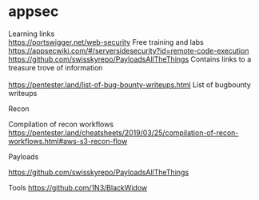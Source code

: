 # appsec

Learning links <br>
https://portswigger.net/web-security  Free training and labs<br>
https://appsecwiki.com/#/serversidesecurity?id=remote-code-execution <br>
https://github.com/swisskyrepo/PayloadsAllTheThings   Contains links to a treasure trove of information  <br>   
https://pentester.land/list-of-bug-bounty-writeups.html   List of bugbounty writeups <br>


Recon 

Compilation of recon workflows https://pentester.land/cheatsheets/2019/03/25/compilation-of-recon-workflows.html#aws-s3-recon-flow <br>


Payloads 

https://github.com/swisskyrepo/PayloadsAllTheThings <br>


Tools 
https://github.com/1N3/BlackWidow <br>



